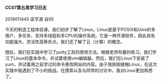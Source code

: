 #### CC07第五周学习日志

2019011445  梁亨源  自95

今天的制造工程体验课，我们初步了解了Linux。Linux是基于POSIX和Unix的多用户、多任务、支持多线程和多CPU的操作系统。它是一种开源软件，因此具有功能强大、灵活性高等优点。我们还了解了云（计算）的概念。

随后，我们在实践中学习了putty工具的使用方法。根据老师布置的练习，我们学习了Linux的基本命令，并试着使用vim编辑器。然后，我们在Linux下安装了yum，并试着用之前学过的命令更改网站的内容。由于我刚刚接触Linux，在这次实践中我遇到了不小的挑战。在摸索以及与同学的讨论中，我对Linux更加熟悉了。

